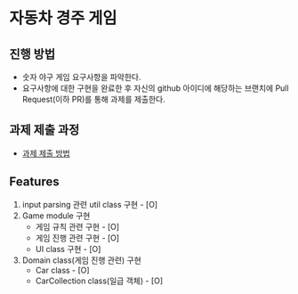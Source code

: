 # 자동차 경주 게임
## 진행 방법
* 숫자 야구 게임 요구사항을 파악한다.
* 요구사항에 대한 구현을 완료한 후 자신의 github 아이디에 해당하는 브랜치에 Pull Request(이하 PR)를 통해 과제를 제출한다.

## 과제 제출 과정
* [과제 제출 방법](https://github.com/next-step/nextstep-docs/tree/master/precourse)

## Features
1. input parsing 관련 util class 구현 - [O]
2. Game module 구현  
    - 게임 규칙 관련 구현 - [O]
    - 게임 진행 관련 구현 - [O]
    - UI class 구현 - [O]
3. Domain class(게임 진행 관련) 구현  
    - Car class - [O]  
    - CarCollection class(일급 객체) - [O]